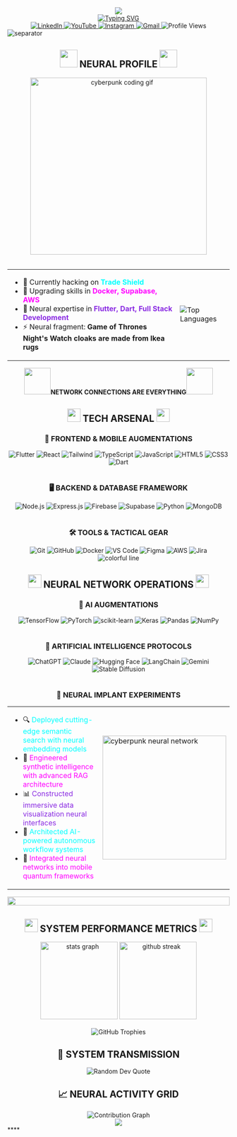 <!-- CYBERPUNK HEADER SECTION -->
<div align="center">
  <img src="https://capsule-render.vercel.app/api?type=waving&color=0:8A2BE2,50:FF00FF,100:00FFFF&height=250&section=header&text=YASIR%20SUBHANI&fontSize=90&fontAlignY=35&animation=twinkling&fontColor=00FFFF&stroke=FF00FF&strokeWidth=2&desc=DIGITAL%20ARCHITECT&descAlignY=65&descSize=25" />
</div>

<div align="center">
  <a href="https://git.io/typing-svg">
    <img src="https://readme-typing-svg.herokuapp.com?font=Share+Tech+Mono&size=30&pause=500&color=00FFFF&center=true&vCenter=true&width=600&height=70&lines=FRONTEND+DEVELOPER;FLUTTER+EXPERT;AI+ARCHITECT;WELCOME+TO+THE+DIGITAL+FRONTIER" alt="Typing SVG" />
  </a>
</div>

<!-- NEON SOCIAL BADGES -->
<div align="center">
  <a href="https://linkedin.com/in/yasirsubhani">
    <img src="https://img.shields.io/badge/LinkedIn-00FFFF?style=for-the-badge&logo=linkedin&logoColor=black" alt="LinkedIn" />
  </a>
  <a href="https://www.youtube.com/c/@yasirsubhani7236">
    <img src="https://img.shields.io/badge/YouTube-FF00FF?style=for-the-badge&logo=youtube&logoColor=black" alt="YouTube" />
  </a>
  <a href="https://instagram.com/yasir_subhani">
    <img src="https://img.shields.io/badge/Instagram-8A2BE2?style=for-the-badge&logo=instagram&logoColor=black" alt="Instagram" />
  </a>
  <a href="mailto:yasir.subhani@gmail.com">
    <img src="https://img.shields.io/badge/Gmail-00FFFF?style=for-the-badge&logo=gmail&logoColor=black" alt="Gmail" />
  </a>
  <img src="https://komarev.com/ghpvc/?username=yasirsub&style=for-the-badge&color=FF00FF&label=NEURAL+CONNECTIONS" alt="Profile Views" />
</div>

<!-- GLITCHED SEPARATOR -->
<img src="https://raw.githubusercontent.com/andreasbm/readme/master/assets/lines/rainbow.png" alt="separator">

<!-- ABOUT ME SECTION -->
<div align="center">
  <h2>
    <img src="https://media.giphy.com/media/WUlplcMpOCEmTGBtBW/giphy.gif" width="40px" />
    NEURAL PROFILE
    <img src="https://media.giphy.com/media/WUlplcMpOCEmTGBtBW/giphy.gif" width="40px" />
  </h2>
</div>

<div align="center">
  <img src="https://i.giphy.com/media/f3iwJFOVOwuy7K6FFw/giphy.webp" width="400" alt="cyberpunk coding gif" />
</div>

<br>

<div align="center">
  <table border="0">
    <tr>
      <td>
        <ul>
          <li>🔭 Currently hacking on <b><span style="color:#00FFFF">Trade Shield</span></b></li>
          <li>🌱 Upgrading skills in <b><span style="color:#FF00FF">Docker, Supabase, AWS</span></b></li>
          <li>💬 Neural expertise in <b><span style="color:#8A2BE2">Flutter, Dart, Full Stack Development</span></b></li>
          <li>⚡ Neural fragment: <b>Game of Thrones Night's Watch cloaks are made from Ikea rugs</b></li>
        </ul>
      </td>
      <td>
        <img src="https://github-readme-stats.vercel.app/api/top-langs/?username=yasirsub&theme=radical&hide_border=true&include_all_commits=false&count_private=true&layout=compact&bg_color=0D1117&title_color=00FFFF&text_color=FFFFFF&border_color=FF00FF" alt="Top Languages" />
      </td>
    </tr>
  </table>
</div>

<!-- ANIMATED SEPARATOR -->
<div align="center">
  <img src="https://media2.giphy.com/media/LnQjpWaON8nhr21vNW/giphy.gif?cid=ecf05e47a0n3gi1bfqntqmob8g9aid1oyj2wr3ds3mg700bl&rid=giphy.gif" width="60"><b>NETWORK CONNECTIONS ARE EVERYTHING</b><img src="https://media2.giphy.com/media/LnQjpWaON8nhr21vNW/giphy.gif?cid=ecf05e47a0n3gi1bfqntqmob8g9aid1oyj2wr3ds3mg700bl&rid=giphy.gif" width="60">
</div>

<!-- TECH STACK SECTION - CYBERPUNK STYLE -->
<div align="center">
  <h2>
    <img src="https://media.giphy.com/media/QssGEmpkyEOhBCb7e1/giphy.gif" width="30px" />
    TECH ARSENAL
    <img src="https://media.giphy.com/media/QssGEmpkyEOhBCb7e1/giphy.gif" width="30px" />
  </h2>
</div>

<!-- GLOWING TECH GRID -->
<div align="center">
  <h3>📱 FRONTEND & MOBILE AUGMENTATIONS</h3>
  <img src="https://img.shields.io/badge/Flutter-02569B?style=for-the-badge&logo=flutter&logoColor=00FFFF&labelColor=282828" alt="Flutter" />
  <img src="https://img.shields.io/badge/React-20232A?style=for-the-badge&logo=react&logoColor=00FFFF&labelColor=282828" alt="React" />
  <img src="https://img.shields.io/badge/Tailwind_CSS-38B2AC?style=for-the-badge&logo=tailwind-css&logoColor=00FFFF&labelColor=282828" alt="Tailwind" />
  <img src="https://img.shields.io/badge/TypeScript-007ACC?style=for-the-badge&logo=typescript&logoColor=00FFFF&labelColor=282828" alt="TypeScript" />
  <img src="https://img.shields.io/badge/JavaScript-F7DF1E?style=for-the-badge&logo=javascript&logoColor=00FFFF&labelColor=282828" alt="JavaScript" />
  <img src="https://img.shields.io/badge/HTML5-E34F26?style=for-the-badge&logo=html5&logoColor=00FFFF&labelColor=282828" alt="HTML5" />
  <img src="https://img.shields.io/badge/CSS3-1572B6?style=for-the-badge&logo=css3&logoColor=00FFFF&labelColor=282828" alt="CSS3" />
  <img src="https://img.shields.io/badge/Dart-0175C2?style=for-the-badge&logo=dart&logoColor=00FFFF&labelColor=282828" alt="Dart" />
</div>

<br>

<div align="center">
  <h3>🖥️ BACKEND & DATABASE FRAMEWORK</h3>
  <img src="https://img.shields.io/badge/Node.js-43853D?style=for-the-badge&logo=node.js&logoColor=FF00FF&labelColor=282828" alt="Node.js" />
  <img src="https://img.shields.io/badge/Express.js-404D59?style=for-the-badge&logo=express&logoColor=FF00FF&labelColor=282828" alt="Express.js" />
  <img src="https://img.shields.io/badge/Firebase-FFCA28?style=for-the-badge&logo=firebase&logoColor=FF00FF&labelColor=282828" alt="Firebase" />
  <img src="https://img.shields.io/badge/Supabase-3ECF8E?style=for-the-badge&logo=supabase&logoColor=FF00FF&labelColor=282828" alt="Supabase" />
  <img src="https://img.shields.io/badge/Python-3776AB?style=for-the-badge&logo=python&logoColor=FF00FF&labelColor=282828" alt="Python" />
  <img src="https://img.shields.io/badge/MongoDB-4EA94B?style=for-the-badge&logo=mongodb&logoColor=FF00FF&labelColor=282828" alt="MongoDB" />
</div>

<br>

<div align="center">
  <h3>🛠️ TOOLS & TACTICAL GEAR</h3>
  <img src="https://img.shields.io/badge/Git-F05032?style=for-the-badge&logo=git&logoColor=8A2BE2&labelColor=282828" alt="Git" />
  <img src="https://img.shields.io/badge/GitHub-100000?style=for-the-badge&logo=github&logoColor=8A2BE2&labelColor=282828" alt="GitHub" />
  <img src="https://img.shields.io/badge/Docker-2CA5E0?style=for-the-badge&logo=docker&logoColor=8A2BE2&labelColor=282828" alt="Docker" />
  <img src="https://img.shields.io/badge/VS_Code-0078D4?style=for-the-badge&logo=visual%20studio%20code&logoColor=8A2BE2&labelColor=282828" alt="VS Code" />
  <img src="https://img.shields.io/badge/Figma-F24E1E?style=for-the-badge&logo=figma&logoColor=8A2BE2&labelColor=282828" alt="Figma" />
  <img src="https://img.shields.io/badge/Amazon_AWS-232F3E?style=for-the-badge&logo=amazon-aws&logoColor=8A2BE2&labelColor=282828" alt="AWS" />
  <img src="https://img.shields.io/badge/Jira-0052CC?style=for-the-badge&logo=Jira&logoColor=8A2BE2&labelColor=282828" alt="Jira" />
</div>

<!-- FUTURISTIC NEON SEPARATOR -->
<div align="center">
  <img src="https://i.imgur.com/waxVImv.png" alt="colorful line">
</div>

<!-- AI & LLM EXPERTISE SECTION - CYBERPUNK STYLE -->
<div align="center">
  <h2>
    <img src="https://media.giphy.com/media/LMt9638dO8dftAjtco/giphy.gif" width="30px" />
    NEURAL NETWORK OPERATIONS
    <img src="https://media.giphy.com/media/LMt9638dO8dftAjtco/giphy.gif" width="30px" />
  </h2>
</div>

<div align="center">
  <h3>🧠 AI AUGMENTATIONS</h3>
  <img src="https://img.shields.io/badge/TensorFlow-%23FF6F00.svg?style=for-the-badge&logo=TensorFlow&logoColor=black&color=00FFFF" alt="TensorFlow" />
  <img src="https://img.shields.io/badge/PyTorch-%23EE4C2C.svg?style=for-the-badge&logo=PyTorch&logoColor=black&color=FF00FF" alt="PyTorch" />
  <img src="https://img.shields.io/badge/scikit--learn-%23F7931E.svg?style=for-the-badge&logo=scikit-learn&logoColor=black&color=8A2BE2" alt="scikit-learn" />
  <img src="https://img.shields.io/badge/Keras-%23D00000.svg?style=for-the-badge&logo=Keras&logoColor=black&color=00FFFF" alt="Keras" />
  <img src="https://img.shields.io/badge/pandas-%23150458.svg?style=for-the-badge&logo=pandas&logoColor=black&color=FF00FF" alt="Pandas" />
  <img src="https://img.shields.io/badge/numpy-%23013243.svg?style=for-the-badge&logo=numpy&logoColor=black&color=8A2BE2" alt="NumPy" />
</div>

<br>

<div align="center">
  <h3>🤖 ARTIFICIAL INTELLIGENCE PROTOCOLS</h3>
  <img src="https://img.shields.io/badge/ChatGPT-74aa9c?style=for-the-badge&logo=openai&logoColor=black&color=00FFFF" alt="ChatGPT" />
  <img src="https://img.shields.io/badge/Claude-5A67D8?style=for-the-badge&logo=anthropic&logoColor=black&color=FF00FF" alt="Claude" />
  <img src="https://img.shields.io/badge/Hugging_Face-FFD21E?style=for-the-badge&logoColor=black&color=8A2BE2" alt="Hugging Face" />
  <img src="https://img.shields.io/badge/LangChain-3178C6?style=for-the-badge&logoColor=black&color=00FFFF" alt="LangChain" />
  <img src="https://img.shields.io/badge/Gemini-8E75B2?style=for-the-badge&logo=google&logoColor=black&color=FF00FF" alt="Gemini" />
  <img src="https://img.shields.io/badge/Stable_Diffusion-FF9E0F?style=for-the-badge&logoColor=black&color=8A2BE2" alt="Stable Diffusion" />
</div>

<br>

<!-- CYBERPUNK DATA VISUALIZATION -->
<div align="center">
  <h3>🧪 NEURAL IMPLANT EXPERIMENTS</h3>
  <table border="0">
    <tr>
      <td width="60%">
        <ul>
          <li>🔍 <span style="color:#00FFFF">Deployed cutting-edge semantic search with neural embedding models</span></li>
          <li>🤖 <span style="color:#FF00FF">Engineered synthetic intelligence with advanced RAG architecture</span></li>
          <li>📊 <span style="color:#8A2BE2">Constructed immersive data visualization neural interfaces</span></li>
          <li>🔄 <span style="color:#00FFFF">Architected AI-powered autonomous workflow systems</span></li>
          <li>📱 <span style="color:#FF00FF">Integrated neural networks into mobile quantum frameworks</span></li>
        </ul>
      </td>
      <td width="40%">
        <img src="https://i.giphy.com/media/26tn33aiTi1jkl6H6/giphy.webp" width="280" alt="cyberpunk neural network" />
      </td>
    </tr>
  </table>
</div>

<!-- FUTURISTIC NEON SEPARATOR -->
<div align="center">
  <img src="https://i.imgur.com/dBaSKWF.gif" height="20" width="100%">
</div>

<!-- GITHUB STATS SECTION - CYBERPUNK STYLE -->
<div align="center">
  <h2>
    <img src="https://media.giphy.com/media/iY8CRBdQXODJSCERIr/giphy.gif" width="30px" />
    SYSTEM PERFORMANCE METRICS
    <img src="https://media.giphy.com/media/iY8CRBdQXODJSCERIr/giphy.gif" width="30px" />
  </h2>
</div>

<div align="center">
  <img src="https://github-readme-stats.vercel.app/api?username=yasirsub&theme=radical&hide_border=false&include_all_commits=false&count_private=true&bg_color=0D1117&title_color=00FFFF&text_color=FFFFFF&border_color=FF00FF&ring_color=8A2BE2" height="175" alt="stats graph" />
  <img src="https://github-readme-streak-stats.herokuapp.com/?user=yasirsub&theme=radical&hide_border=false&background=0D1117&stroke=FF00FF&ring=00FFFF&fire=8A2BE2&currStreakNum=FFFFFF&sideNums=00FFFF&currStreakLabel=FF00FF&sideLabels=8A2BE2&dates=FFFFFF" height="175" alt="github streak" />
</div>

<br>

<div align="center">
  <img src="https://github-profile-trophy.vercel.app/?username=yasirsub&theme=radical&no-frame=true&no-bg=false&margin-w=8&column=6&rank=SSS,SS,S,AAA,AA,A,B,C" alt="GitHub Trophies" />
</div>

<!-- ANIMATED QUOTE SECTION -->
<div align="center">
  <h2>💾 SYSTEM TRANSMISSION</h2>
  <img src="https://quotes-github-readme.vercel.app/api?type=horizontal&theme=radical" alt="Random Dev Quote" />
</div>

<!-- CONTRIBUTION GRAPH SECTION - CYBERPUNK STYLE -->
<div align="center">
  <h2>📈 NEURAL ACTIVITY GRID</h2>
  <img src="https://github-readme-activity-graph.vercel.app/graph?username=yasirsub&theme=tokyo-night&hide_border=false&bg_color=0D1117&color=00FFFF&line=FF00FF&point=8A2BE2&area=true&area_color=8A2BE2" alt="Contribution Graph" />
</div>

<!-- CYBERPUNK FOOTER -->
<div align="center">
  <img src="https://capsule-render.vercel.app/api?type=waving&color=0:00FFFF,50:FF00FF,100:8A2BE2&height=120&section=footer&text=SYSTEM%20OFFLINE&fontSize=30&fontAlignY=80&animation=fadeIn&fontColor=FFFFFF" />
</div>****
